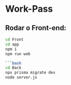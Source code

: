 # Work-Pass

## Rodar o Front-end:

```bash
cd Front
cd app
npm i
npm run web

```bash
cd Back
npx prisma migrate dev
node server.js


 

